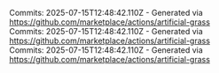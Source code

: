 Commits: 2025-07-15T12:48:42.110Z - Generated via https://github.com/marketplace/actions/artificial-grass
<br>
Commits: 2025-07-15T12:48:42.110Z - Generated via https://github.com/marketplace/actions/artificial-grass
<br>
Commits: 2025-07-15T12:48:42.110Z - Generated via https://github.com/marketplace/actions/artificial-grass
<br>
